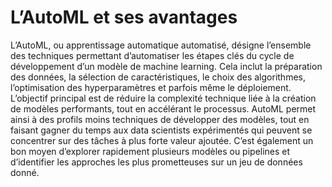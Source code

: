 # L’AutoML et ses avantages
L’AutoML, ou apprentissage automatique automatisé, désigne l’ensemble des techniques permettant d’automatiser les étapes clés du cycle de développement d’un modèle de machine learning. Cela inclut la préparation des données, la sélection de caractéristiques, le choix des algorithmes, l’optimisation des hyperparamètres et parfois même le déploiement. L’objectif principal est de réduire la complexité technique liée à la création de modèles performants, tout en accélérant le processus. AutoML permet ainsi à des profils moins techniques de développer des modèles, tout en faisant gagner du temps aux data scientists expérimentés qui peuvent se concentrer sur des tâches à plus forte valeur ajoutée. C’est également un bon moyen d’explorer rapidement plusieurs modèles ou pipelines et d’identifier les approches les plus prometteuses sur un jeu de données donné.